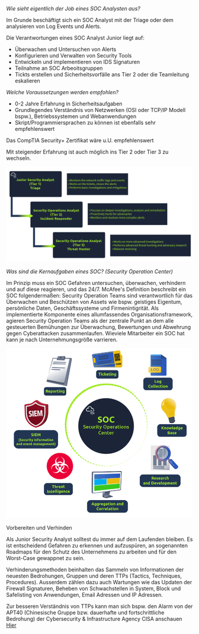 *Wie sieht eigentlich der Job eines SOC Analysten aus?*

Im Grunde beschäftigt sich ein SOC Analyst mit der Triage oder dem analysieren von Log Events und Alerts.

Die Verantwortungen eines SOC Analyst Junior liegt auf:

- Überwachen und Untersuchen von Alerts
- Konfigurieren und Verwalten von Security Tools
- Entwickeln und implementieren von IDS Signaturen
- Teilnahme an SOC Arbeoitsgruppen
- Tickts erstellen und Sicherheitsvorfälle ans Tier 2 oder die Teamleitung eskalieren

*Welche Voraussetzungen werden empfohlen?*

- 0-2 Jahre Erfahrung in Sicherheitsaufgaben
- Grundlegendes Verständnis von Netzwerken (OSI oder TCP/IP Modell bspw.), Betriebssystemen und Webanwendungen
- Skript/Programmiersprachen zu können ist ebenfalls sehr empfehlenswert


Das CompTIA Security+ Zertifikat wäre u.U. empfehlenswert

Mit steigender Erfahrung ist auch möglich ins Tier 2 oder Tier 3 zu wechseln.

![alt text](image.png)

*Was sind die Kernaufgaben eines SOC? (Security Operation Center)*

Im Prinzip muss ein SOC Gefahren untersuchen, überwachen, verhindern und auf diese reagieren, und das 24/7. McAfee's Definition beschreibt ein SOC folgendermaßen: Security Operation Teams sind verantwortlich für das Überwachen und Beschützen von Assets wie bspw. geistiges Eigentum, persönliche Daten, Geschäftssysteme und Firmenintigrität. Als implementierte Komponente eines allumfassendes Organisationsframework, agieren Security Operation Teams als der zentrale Punkt an dem alle gesteuerten Bemühungen zur Überwachung, Bewertungen und Abwehrung gegen Cyberattacken zusammenlaufen. 
Wieviele Mitarbeiter ein SOC hat kann je nach Unternehmungsgröße varrieren.


![alt text](image-1.png)


Vorbereiten und Verhinden



Als Junior Security Analyst solltest du immer auf dem Laufenden bleiben. Es ist entscheidend Gefahren zu erkennen und aufzuspüren, an sogenannten Roadmaps für den Schutz des Unternehmens zu arbeiten und für den Worst-Case gewappnet zu sein.

Verhinderungsmethoden beinhalten das Sammeln von Informationen der neuesten Bedrohungen, Gruppen und deren TTPs (Tactics, Techniques, Procedures). Ausserdem zählen dazu auch Wartungen wie das Updaten der Firewall Signaturen, Beheben von Schwachstellen in System, Block und Safelisting von Anwendungen, Email Adressen und IP Adressen.

Zur besseren Verständnis von TTPs kann man sich bspw. den Alarm von der APT40 (Chinesische Gruppe bzw. dauerhafte und fortschrittliche Bedrohung) der Cybersecurity & Infrastructure Agency CISA anschauen [Hier](https://us-cert.cisa.gov/ncas/alerts/aa21-200a)

